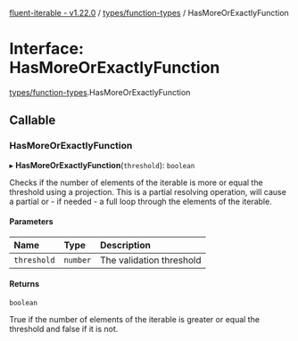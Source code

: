 [fluent-iterable - v1.22.0](../README.md) / [types/function-types](../modules/types_function_types.md) / HasMoreOrExactlyFunction

# Interface: HasMoreOrExactlyFunction

[types/function-types](../modules/types_function_types.md).HasMoreOrExactlyFunction

## Callable

### HasMoreOrExactlyFunction

▸ **HasMoreOrExactlyFunction**(`threshold`): `boolean`

Checks if the number of elements of the iterable is more or equal the threshold using a projection. This is a partial resolving operation, will cause a partial or - if needed - a full loop through the elements of the iterable.

#### Parameters

| Name | Type | Description |
| :------ | :------ | :------ |
| `threshold` | `number` | The validation threshold |

#### Returns

`boolean`

True if the number of elements of the iterable is greater or equal the threshold and false if it is not.
